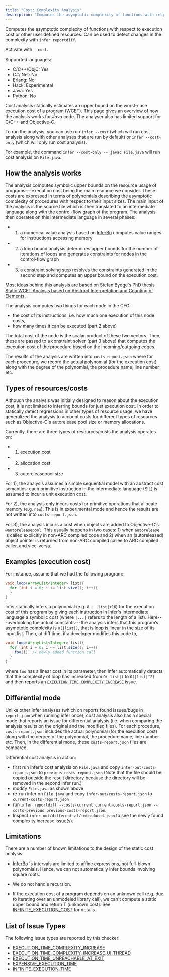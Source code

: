 ```yaml
---
title: "Cost: Complexity Analysis"
description: "Computes the asymptotic complexity of functions with respect to execution cost or other user defined resources. Can be used to detect changes in the complexity with `infer reportdiff`."
---
```


Computes the asymptotic complexity of functions with respect to execution cost or other user defined resources. Can be used to detect changes in the complexity with `infer reportdiff`.

Activate with `--cost`.

Supported languages:
- C/C++/ObjC: Yes
- C#/.Net: No
- Erlang: No
- Hack: Experimental
- Java: Yes
- Python: No

Cost analysis statically estimates an upper bound on the worst-case execution cost of a program (WCET). This page gives an overview of how the analysis works for *Java* code. The analyser also has limited support for C/C++ and Objective-C.

To run the analysis, you can use run `infer --cost` (which will run cost analysis along with other
analyses that are run by default) or `infer --cost-only` (which will only run cost analysis).

For example, the command `infer --cost-only -- javac File.java` will run
cost analysis on `File.java`.


## How the analysis works

The analysis computes symbolic upper bounds on the resource usage of programs—-execution cost being the main resource we consider. These costs are expressed in terms of polynomials describing the asymptotic complexity of procedures with respect to their input sizes. The main input of the analysis is the source file which is then translated to an intermediate language along with the control-flow graph of the program. The analysis then operates on this intermediate language in several phases:
- 1) a numerical value analysis based on [InferBo](/docs/checker-bufferoverrun) computes value ranges for instructions accessing memory
- 2) a loop bound analysis determines upper bounds for the number of iterations of loops and generates constraints for nodes in the control-flow graph
- 3) a constraint solving step resolves the constraints generated in the second step and computes an upper bound on the execution cost.

Most ideas behind this analysis are based on Stefan Bydge's PhD thesis [Static WCET Analysis based on Abstract Interpretation and Counting of Elements](https://www.semanticscholar.org/paper/Static-WCET-Analysis-Based-on-Abstract-and-Counting-Bygde/ee5157164d497725c1f42dc6c475a59a87c99957).

The analysis computes two things for each node in the CFG:
- the cost of its instructions, i.e. how much one execution of this node costs,
- how many times it can be executed (part 2 above)

The total cost of the node is the scalar product of these two vectors. Then, these are passed to a constraint solver (part 3 above) that computes the execution cost of the procedure based on the incoming/outgoing edges.


The results of the analysis are written into `costs-report.json` where for each procedure, we record the actual polynomial (for the execution cost) along with the degree of the polynomial, the procedure name, line number etc.



## Types of resources/costs

Although the analysis was initially designed to reason about the execution cost, it is not limited to inferring bounds for just execution cost. In order to statically detect regressions in other types of resource usage, we have generalized the analysis to account costs for different types of resources such as Objective-C's autorelease pool size or memory allocations.


Currently, there are three types of resources/costs the analysis operates on:
- 1) execution cost
- 2) allocation cost
- 3) autoreleasepool size

For 1), the analysis assumes a simple sequential model with an abstract cost semantics: each primitive instruction in the intermediate language (SIL) is assumed to incur a unit execution cost. 

For 2), the analysis only incurs costs for primitive operations that allocate memory (e.g. `new`). This is in experimental mode and hence the results are not written into `costs-report.json`. 

For 3), the analysis incurs a cost when objects are added to Objective-C's `@autoreleasepool`. This usually happens in two cases: 1) when `autorelease` is called explicitly in non-ARC compiled code and 2) when an (autoreleased) object pointer is returned from non-ARC compiled callee to ARC compiled caller, and vice-versa. 


## Examples (execution cost)

For instance, assume that we had the following program:

```java
void loop(ArrayList<Integer> list){
  for (int i = 0; i <= list.size(); i++){
  }
}
```

Infer statically infers a polynomial (e.g. `8 · |list|+16`) for the execution cost of this program by giving each instruction in Infer's intermediate language a symbolic cost (where `|...|` refers to the length of a list). Here---overlooking the actual constants---the analysis infers that this program’s asymptotic complexity is `O(|list|)`, that is loop is linear in the size of its input list. Then, at diff time, if a developer modifies this code to,

```java
void loop(ArrayList<Integer> list){
  for (int i = 0; i <= list.size(); i++){
    foo(i); // newly added function call
  }
}
```

where `foo` has a linear cost in its parameter, then Infer automatically detects that the complexity of loop has increased from `O(|list|)` to `O(|list|^2)` and then reports an [`EXECUTION_TIME_COMPLEXITY_INCREASE`](/docs/next/all-issue-types#execution_time_complexity_increase) issue.

## Differential mode
Unlike other Infer analyses (which on reports found issues/bugs in `report.json` when running infer once), cost analysis also has a special mode that reports an issue for differential analysis (i.e. when comparing the analysis results on the original and the modified files). For each procedure, `costs-report.json` includes the actual polynomial (for the execution cost) along with the degree of the polynomial, the procedure name, line number etc. Then, in the differential mode, these `costs-report.json` files are compared. 

Differential cost analysis in action:
- first run infer's cost analysis on `File.java` and copy `inter-out/costs-report.json` to `previous-costs-report.json` (Note that the file should be copied outside the result directory because the directory will be removed in the second infer run.)
- modify `File.java` as shown above
- re-run infer on `File.java` and copy `infer-out/costs-report.json` to `current-costs-report.json`
- run `infer reportdiff --costs-current current-costs-report.json --costs-previous previous-costs-report.json`.
- Inspect `infer-out/differential/introduced.json` to see the newly found complexity increase issue(s).


## Limitations

There are a number of known limitations to the design of the static cost analysis:

- [InferBo](/docs/checker-bufferoverrun) 's intervals are limited to affine expressions, not full-blown polynomials. Hence, we can not automatically infer bounds involving square roots.

- We do not handle recursion.

- If the execution cost of a program depends on an unknown call (e.g. due to iterating over an unmodeled library call), we can't compute a static upper bound and return T (unknown cost). See [INFINITE_EXECUTION_COST](/docs/next/all-issue-types#infinite_execution_time) for details.


## List of Issue Types

The following issue types are reported by this checker:
- [EXECUTION_TIME_COMPLEXITY_INCREASE](/docs/next/all-issue-types#execution_time_complexity_increase)
- [EXECUTION_TIME_COMPLEXITY_INCREASE_UI_THREAD](/docs/next/all-issue-types#execution_time_complexity_increase_ui_thread)
- [EXECUTION_TIME_UNREACHABLE_AT_EXIT](/docs/next/all-issue-types#execution_time_unreachable_at_exit)
- [EXPENSIVE_EXECUTION_TIME](/docs/next/all-issue-types#expensive_execution_time)
- [INFINITE_EXECUTION_TIME](/docs/next/all-issue-types#infinite_execution_time)
